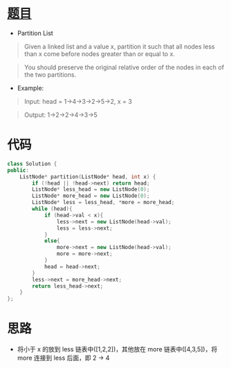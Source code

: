 # [题目](https://leetcode.com/problems/partition-list/)

* Partition List

> Given a linked list and a value x, partition it such that all nodes less than x come before nodes greater than or equal to x.

> You should preserve the original relative order of the nodes in each of the two partitions.

* Example:

> Input: head = 1->4->3->2->5->2, x = 3

> Output: 1->2->2->4->3->5

# 代码

```cpp
class Solution {
public:
    ListNode* partition(ListNode* head, int x) {
        if (!head || !head->next) return head;
        ListNode* less_head = new ListNode(0);
        ListNode* more_head = new ListNode(0);
        ListNode* less = less_head, *more = more_head;
        while (head){
            if (head->val < x){
                less->next = new ListNode(head->val);
                less = less->next;
            }
            else{
                more->next = new ListNode(head->val);
                more = more->next;
            }
            head = head->next;
        }
        less->next = more_head->next;
        return less_head->next;
    }
};
```

# 思路

* 将小于 x 的放到 less 链表中([1,2,2])，其他放在 more 链表中([4,3,5])，将 more
  连接到 less 后面，即 2 -> 4
